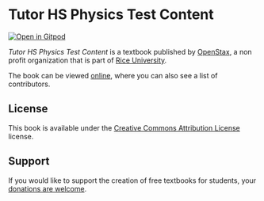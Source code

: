 # Tutor HS Physics Test Content

[![Open in Gitpod](https://gitpod.io/button/open-in-gitpod.svg)](https://gitpod.io/from-referrer/)

_Tutor HS Physics Test Content_ is a textbook published by [OpenStax](https://openstax.org/), a non profit organization that is part of [Rice University](https://www.rice.edu/).

The book can be viewed [online](https://github.com/cnx-user-books/cnxbook-tutor-hs-physics-test-content/releases/latest), where you can also see a list of contributors.

## License
This book is available under the [Creative Commons Attribution License](./LICENSE) license.

## Support
If you would like to support the creation of free textbooks for students, your [donations are welcome](https://riceconnect.rice.edu/donation/support-openstax-banner).
